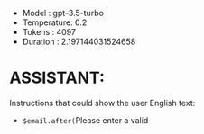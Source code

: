 - Model      : gpt-3.5-turbo
- Temperature: 0.2
- Tokens     : 4097
- Duration   : 2.197144031524658


# ASSISTANT:
Instructions that could show the user English text:
- `$email.after(`<label id="email-error" class="error" for="email">Please enter a valid

